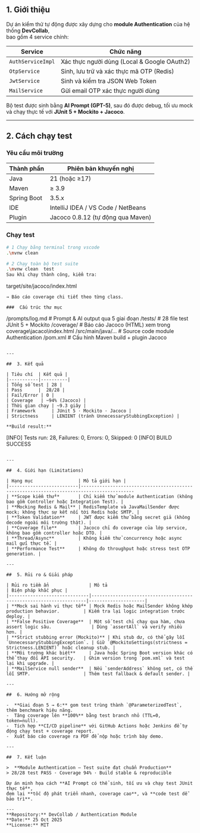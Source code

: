 ## 1. Giới thiệu

Dự án kiểm thử tự động được xây dựng cho **module Authentication** của hệ thống **DevCollab**,  
bao gồm 4 service chính:

| Service           | Chức năng |
|-------------------|------------|
| `AuthServiceImpl` | Xác thực người dùng (Local & Google OAuth2) |
| `OtpService`      | Sinh, lưu trữ và xác thực mã OTP (Redis) |
| `JwtService`      | Sinh và kiểm tra JSON Web Token |
| `MailService`     | Gửi email OTP xác thực người dùng |

Bộ test được sinh bằng **AI Prompt (GPT-5)**, sau đó được debug, tối ưu mock và chạy thực tế với **JUnit 5 + Mockito + Jacoco**.

----------------------------------------------------------------------------------------------------------------------------------

## 2. Cách chạy test

###  Yêu cầu môi trường

| Thành phần  | Phiên bản khuyến nghị |
|-------------|------------------------|
| Java        | 21 (hoặc ≥17) |
| Maven       | ≥ 3.9 |
| Spring Boot | 3.5.x |
| IDE         | IntelliJ IDEA / VS Code / NetBeans |
| Plugin      | Jacoco 0.8.12 (tự động qua Maven) |

### Chạy test 

```bash
# 1 Chạy bằng terminal trong vscode
.\mvnw clean 

# 2️ Chạy toàn bộ test suite
.\mvnw clean  test
Sau khi chạy thành công, kiểm tra:
```
target/site/jacoco/index.html
```
→ Báo cáo coverage chi tiết theo từng class.

###  Cấu trúc thư mục

```
/prompts/log.md           # Prompt & AI output qua 5 giai đoạn
/tests/                   # 28 file test JUnit 5 + Mockito
/coverage/                # Báo cáo Jacoco (HTML) xem trong coverage\jacaco\index.html
/src/main/java/...        # Source code module Authentication
/pom.xml                  # Cấu hình Maven build + plugin Jacoco
```

---

##  3. Kết quả

| Tiêu chí  | Kết quả |
|-----------|----------|
| Tổng số test | 28 |
| Pass      |  28/28 |
| Fail/Error | 0 |
| Coverage   | ~94% (Jacoco) |
| Thời gian chạy | ~9.3 giây |
| Framework      | JUnit 5 · Mockito · Jacoco |
| Strictness     | LENIENT (tránh UnnecessaryStubbingException) |

**Build result:**
```
[INFO] Tests run: 28, Failures: 0, Errors: 0, Skipped: 0
[INFO] BUILD SUCCESS
```

---

##  4. Giới hạn (Limitations)

| Hạng mục                 | Mô tả giới hạn |
|--------------------------|------------------------------------------------------------------------------------------
| **Scope kiểm thử**       | Chỉ kiểm thử module Authentication (không bao gồm Controller hoặc Integration Test). |
| **Mocking Redis & Mail** | RedisTemplate và JavaMailSender được mock; không thực sự kết nối tới Redis hoặc SMTP. |
| **Token Validation**     | JWT được kiểm thử bằng secret giả (không decode ngoài môi trường thật). |
| **Coverage file**        | Jacoco chỉ đo coverage của lớp service, không bao gồm controller hoặc DTO. |
| **Thread/Async**         | Không kiểm thử concurrency hoặc async mail gửi thực tế. |
| **Performance Test**     | Không đo throughput hoặc stress test OTP generation. |

---

##  5. Rủi ro & Giải pháp

| Rủi ro tiềm ẩn               | Mô tả                                                              | Biện pháp khắc phục |
|------------------------------|--------------------------------------------------------------------|---------------------|
| **Mock sai hành vi thực tế** | Mock Redis hoặc MailSender không khớp production behavior.         | Kiểm tra lại logic integration trước deploy. |
| **False Positive Coverage**  | Một số test chỉ chạy qua hàm, chưa assert logic sâu.               | Dùng `assertAll` và verify nhiều hơn. |
| **Strict stubbing error (Mockito)** | Khi stub dư, có thể gây lỗi `UnnecessaryStubbingException`. | Giữ `@MockitoSettings(strictness = Strictness.LENIENT)` hoặc cleanup stub. |
| **Môi trường khác biệt**     | Java hoặc Spring Boot version khác có thể thay đổi API security.   | Ghim version trong `pom.xml` và test lại khi upgrade. |
| **MailService null sender**  | Nếu `senderAddress` không set, có thể lỗi SMTP.                    | Thêm test fallback & default sender. |

---

##  6. Hướng mở rộng

-  **Giai đoạn 5 → 6:** gom test trùng thành `@ParameterizedTest`, thêm benchmark hiệu năng.  
-  Tăng coverage lên **100%** bằng test branch nhỏ (TTL=0, token=null).  
-  Tích hợp **CI/CD pipeline** với GitHub Actions hoặc Jenkins để tự động chạy test + coverage report.  
-  Xuất báo cáo coverage ra PDF để nộp hoặc trình bày demo.

---

##  7. Kết luận

>  **Module Authentication – Test suite đạt chuẩn Production**  
> 28/28 test PASS · Coverage 94% · Build stable & reproducible

Dự án minh họa cách **AI Prompt có thể sinh, tối ưu và chạy test JUnit thực tế**,  
đem lại **tốc độ phát triển nhanh, coverage cao**, và **code test dễ bảo trì**.

---
**Repository:** DevCollab / Authentication Module  
**Date:** 25 Oct 2025  
**License:** MIT
